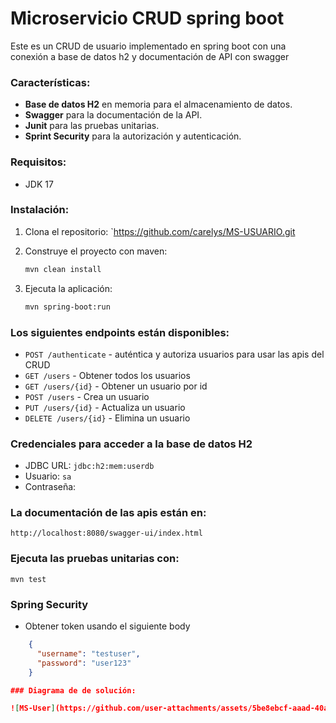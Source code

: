 # Microservicio CRUD spring boot

Este es un CRUD de usuario implementado en spring boot con una conexión a base de datos h2 y documentación de API con swagger

### Características:

- **Base de datos H2** en memoria para el almacenamiento de datos.
- **Swagger** para la documentación de la API.
- **Junit** para las pruebas unitarias.
- **Sprint Security** para la autorización y autenticación.

### Requisitos:
 
 - JDK 17
 
### Instalación:
 
 1. Clona el repositorio:
 `https://github.com/carelys/MS-USUARIO.git
 
 2. Construye el proyecto con maven:
	```bash
	mvn clean install
	```
3. Ejecuta la aplicación:
	```bash
	mvn spring-boot:run
	```
	
### Los siguientes endpoints están disponibles:

 - `POST /authenticate` - auténtica y autoriza usuarios para usar las apis del CRUD
 - `GET /users` - Obtener todos los usuarios
 - `GET /users/{id}` - Obtener un usuario por id
 - `POST /users` - Crea un usuario
 - `PUT /users/{id}` - Actualiza un usuario
 - `DELETE /users/{id}` - Elimina un usuario
 
### Credenciales para acceder a la base de datos H2
 - JDBC URL: `jdbc:h2:mem:userdb`
 - Usuario: `sa`
 - Contraseña: 
 
### La documentación de las apis están en:
   `http://localhost:8080/swagger-ui/index.html`
 
### Ejecuta las pruebas unitarias con:

	mvn test

	
### Spring Security
 - Obtener token usando el siguiente body
	
```json
	{
	  "username": "testuser",
	  "password": "user123"
	}

### Diagrama de de solución:

![MS-User](https://github.com/user-attachments/assets/5be8ebcf-aaad-40a2-b4dc-c4d5abf0df1e)

 
 
 
 
